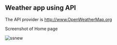 ## Weather app using API

The API provider is http://www.OpenWeatherMap.org


Screenshot of Home page

![ssnew](https://user-images.githubusercontent.com/49033626/188303914-cb5a4d5c-8cdc-4327-82e8-39ed926b2f3c.jpg)

